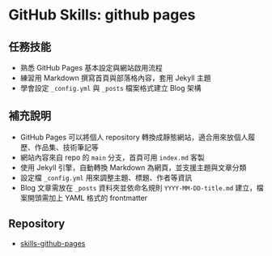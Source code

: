 # GitHub Skills: github pages

## 任務技能
- 熟悉 GitHub Pages 基本設定與網站啟用流程
- 練習用 Markdown 撰寫首頁與部落格內容，套用 Jekyll 主題
- 學會設定 `_config.yml` 與 `_posts` 檔案格式建立 Blog 架構

## 補充說明
- GitHub Pages 可以將個人 repository 轉換成靜態網站，適合用來放個人履歷、作品集、技術筆記等
- 網站內容來自 repo 的 `main` 分支，首頁可用 `index.md` 客製
- 使用 Jekyll 引擎，自動轉換 Markdown 為網頁，並支援主題與文章分類
- 設定檔 `_config.yml` 用來調整主題、標題、作者等資訊
- Blog 文章需放在 `_posts` 資料夾並依命名規則 `YYYY-MM-DD-title.md` 建立，檔案開頭需加上 YAML 格式的 frontmatter

## Repository
- [skills-github-pages](https://github.com/zoelinsg/skills-github-pages)
